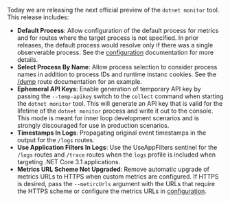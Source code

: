 Today we are releasing the next official preview of the `dotnet monitor` tool. This release includes:
- **Default Process**: Allow configuration of the default process for metrics and for routes where the target process is not specified. In prior releases, the default process would resolve only if there was a single observerable process. See the [configuration](https://github.com/dotnet/dotnet-monitor/blob/main/documentation/configuration.md#default-process-configuration) documentation for more details.
- **Select Process By Name**: Allow process selection to consider process names in addition to process IDs and runtime instanc cookies. See the [/dump](https://github.com/dotnet/dotnet-monitor/blob/main/documentation/api/dump.md) route documentation for an example.
- **Ephemeral API Keys**: Enable generation of temporary API key by passing the `--temp-apikey` switch to the `collect` command when starting the `dotnet monitor` tool. This will generate an API key that is valid for the lifetime of the `dotnet monitor` process and write it out to the console. This mode is meant for inner loop development scenarios and is strongly discouraged for use in production scenarios.
- **Timestamps In Logs**: Propagating original event timestamps in the output for the `/logs` routes.
- **Use Application Filters In Logs**: Use the UseAppFilters sentinel for the `/logs` routes and `/trace` routes when the `logs` profile is included when targeting .NET Core 3.1 applications.
- **Metrics URL Scheme Not Upgraded**: Remove automatic upgrade of metrics URLs to HTTPS when custom metrics are configured. If HTTPS is desired, pass the `--metircUrls` argument with the URLs that require the HTTPS scheme or configure the metrics URLs in [configuration](https://github.com/dotnet/dotnet-monitor/blob/main/documentation/configuration.md#metrics-configuration).